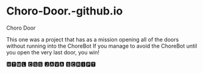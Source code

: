 # Choro-Door.-github.io


Choro Door
























This one was a project that has as a mission opening all of the doors without running into the ChoreBot If you manage to avoid the ChoreBot until you open the very last door, you win! 

🅷🆃🅼🅻
🅲🆂🆂
🅹🅰🆅🅰 🆂🅲🆁🅸🅿🆃
